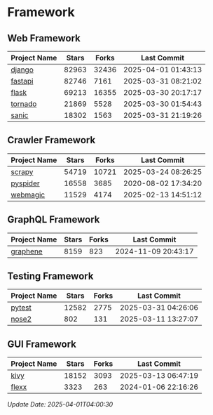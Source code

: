 # Framework

## Web Framework
| Project Name | Stars | Forks | Last Commit |
| ------------ | ----- | ----- | ----------- |
| [django](https://github.com/django/django) | 82963 | 32436 | 2025-04-01 01:43:13 |
| [fastapi](https://github.com/fastapi/fastapi) | 82746 | 7161 | 2025-03-31 08:21:02 |
| [flask](https://github.com/pallets/flask) | 69213 | 16355 | 2025-03-30 20:17:17 |
| [tornado](https://github.com/tornadoweb/tornado) | 21869 | 5528 | 2025-03-30 01:54:43 |
| [sanic](https://github.com/sanic-org/sanic) | 18302 | 1563 | 2025-03-31 21:19:26 |

## Crawler Framework
| Project Name | Stars | Forks | Last Commit |
| ------------ | ----- | ----- | ----------- |
| [scrapy](https://github.com/scrapy/scrapy) | 54719 | 10721 | 2025-03-24 08:26:25 |
| [pyspider](https://github.com/binux/pyspider) | 16558 | 3685 | 2020-08-02 17:34:20 |
| [webmagic](https://github.com/code4craft/webmagic) | 11529 | 4174 | 2025-02-13 14:51:12 |

## GraphQL Framework
| Project Name | Stars | Forks | Last Commit |
| ------------ | ----- | ----- | ----------- |
| [graphene](https://github.com/graphql-python/graphene) | 8159 | 823 | 2024-11-09 20:43:17 |

## Testing Framework
| Project Name | Stars | Forks | Last Commit |
| ------------ | ----- | ----- | ----------- |
| [pytest](https://github.com/pytest-dev/pytest) | 12582 | 2775 | 2025-03-31 04:26:06 |
| [nose2](https://github.com/nose-devs/nose2) | 802 | 131 | 2025-03-11 13:27:07 |

## GUI Framework
| Project Name | Stars | Forks | Last Commit |
| ------------ | ----- | ----- | ----------- |
| [kivy](https://github.com/kivy/kivy) | 18152 | 3093 | 2025-03-13 06:47:19 |
| [flexx](https://github.com/flexxui/flexx) | 3323 | 263 | 2024-01-06 22:16:26 |

*Update Date: 2025-04-01T04:00:30*